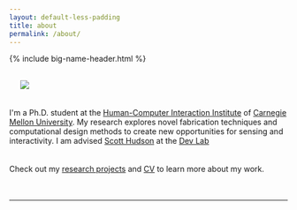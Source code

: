 ```yaml
---
layout: default-less-padding
title: about
permalink: /about/
---
```

{% include big-name-header.html %}

<br/>

<div class="post">
  <article class="post-content">
  <div class="col one right" style="padding: 20px; padding-top: 0px;">
	 <img class="three right round-corners" src="{{site.baseurl}}/img/self/me_440x440.jpg">
  </div>

  I'm a Ph.D. student at the <a href="http://www.hcii.cmu.edu/" target="_blank">Human-Computer Interaction Institute</a> of <a href="http://www.cmu.edu/" target="_blank">Carnegie Mellon University</a>.
  My research explores novel fabrication techniques and computational design methods to create new opportunities for sensing and interactivity. I am advised <a href="http://www.cs.cmu.edu/~hudson/" target="_blank">Scott Hudson</a> at the <a href="https://github.com/cmu-devlab/" target="_blank">Dev Lab</a>  
	<br/>
  <br/>
  Check out my <a href="{{site.path_to_research}}" title="Research">research projects</a> and <a href="{{site.path_to_cv}}" target="_blank" title="Resume/CV">CV</a> to learn more about my work.
	<br/>
	<br/>
	<br/>
	<hr/>
	<span class="contacticon center">
		<a href="mailto:{{site.email}}" title="Email">
      <i class="vert-middle fa fa-envelope-square"></i>
    </a>
		<a href="https://github.com/{{site.github_username}}" target="_blank" title="Github">
      <i class="vert-middle fa fa-github-square"></i>
    </a>
		<a href="{{site.path_to_cv}}" target="_blank" title="Resume/CV">
      <i id="cv-icon" class="vert-middle fa fa-file-text-o"></i>
    </a>
		<a href="https://www.linkedin.com/in/{{site.linkedin_username}}" target="_blank" title="LinkedIn">
      <i class="vert-middle fa fa-linkedin-square"></i>
    </a>
		<a href="https://twitter.com/{{site.twitter_username}}" target="_blank" title="Twitter">
      <i class="vert-middle fa fa-twitter-square"></i>
    </a>
	</span>
  </article>

</div>
